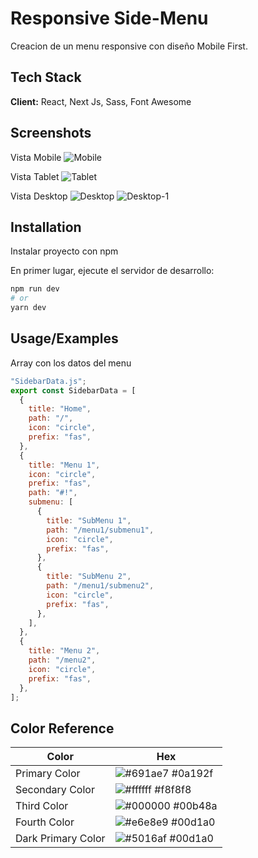 # Responsive Side-Menu

Creacion de un menu responsive con diseño Mobile First.

## Tech Stack

**Client:** React, Next Js, Sass, Font Awesome

## Screenshots

Vista Mobile
![Mobile](https://github.com/Lema1/side-menu/blob/main/public/screenshot/mobile.png?raw=true)

Vista Tablet
![Tablet](https://github.com/Lema1/side-menu/blob/main/public/screenshot/tablet.png?raw=true)

Vista Desktop
![Desktop](https://github.com/Lema1/side-menu/blob/main/public/screenshot/desktop.png?raw=true)
![Desktop-1](https://github.com/Lema1/side-menu/blob/main/public/screenshot/desktop-1.png?raw=true)

## Installation

Instalar proyecto con npm

En primer lugar, ejecute el servidor de desarrollo:

```bash
npm run dev
# or
yarn dev
```

## Usage/Examples

Array con los datos del menu

```javascript
"SidebarData.js";
export const SidebarData = [
  {
    title: "Home",
    path: "/",
    icon: "circle",
    prefix: "fas",
  },
  {
    title: "Menu 1",
    icon: "circle",
    prefix: "fas",
    path: "#!",
    submenu: [
      {
        title: "SubMenu 1",
        path: "/menu1/submenu1",
        icon: "circle",
        prefix: "fas",
      },
      {
        title: "SubMenu 2",
        path: "/menu1/submenu2",
        icon: "circle",
        prefix: "fas",
      },
    ],
  },
  {
    title: "Menu 2",
    path: "/menu2",
    icon: "circle",
    prefix: "fas",
  },
];
```

## Color Reference

| Color              | Hex                                                              |
| ------------------ | ---------------------------------------------------------------- |
| Primary Color      | ![#691ae7](https://via.placeholder.com/10/691ae7?text=+) #0a192f |
| Secondary Color    | ![#ffffff](https://via.placeholder.com/10/ffffff?text=+) #f8f8f8 |
| Third Color        | ![#000000](https://via.placeholder.com/10/000000?text=+) #00b48a |
| Fourth Color       | ![#e6e8e9](https://via.placeholder.com/10/e6e8e9?text=+) #00d1a0 |
| Dark Primary Color | ![#5016af](https://via.placeholder.com/10/5016af?text=+) #00d1a0 |
